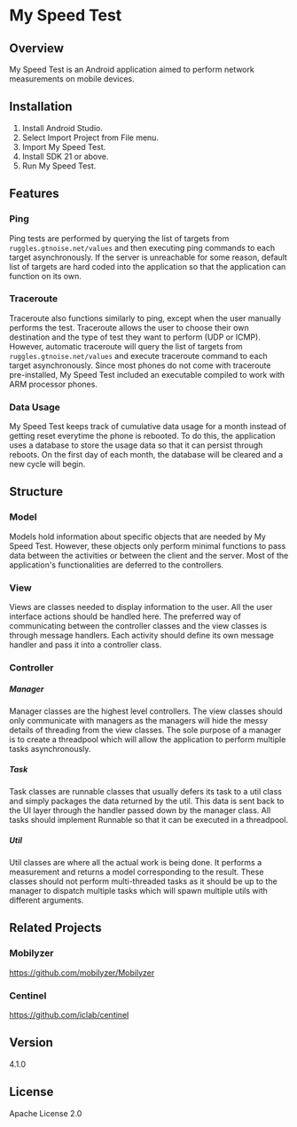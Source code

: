 My Speed Test
=============
## Overview
My Speed Test is an Android application aimed to perform network measurements on mobile devices.

## Installation
1. Install Android Studio.
2. Select Import Project from File menu.
3. Import My Speed Test.
4. Install SDK 21 or above.
5. Run My Speed Test.

## Features
### Ping
Ping tests are performed by querying the list of targets from `ruggles.gtnoise.net/values` and then executing ping commands to each target asynchronously. If the server is unreachable for some reason, default list of targets are hard coded into the application so that the application can function on its own.
### Traceroute
Traceroute also functions similarly to ping, except when the user manually performs the test. Traceroute allows the user to choose their own destination and the type of test they want to perform (UDP or ICMP). However, automatic traceroute will query the list of targets from `ruggles.gtnoise.net/values` and execute traceroute command to each target asynchronously. Since most phones do not come with traceroute pre-installed, My Speed Test included an executable compiled to work with ARM processor phones.
### Data Usage
My Speed Test keeps track of cumulative data usage for a month instead of getting reset everytime the phone is rebooted. To do this, the application uses a database to store the usage data so that it can persist through reboots. On the first day of each month, the database will be cleared and a new cycle will begin.
## Structure
### Model
Models hold information about specific objects that are needed by My Speed Test. However, these objects only perform minimal functions to pass data between the activities or between the client and the server. Most of the application's functionalities are deferred to the controllers.

### View
Views are classes needed to display information to the user. All the user interface actions should be handled here. The preferred way of communicating between the controller classes and the view classes is through message handlers. Each activity should define its own message handler and pass it into a controller class.

### Controller
##### Manager
Manager classes are the highest level controllers. The view classes should only communicate with managers as the managers will hide the messy details of threading from the view classes. The sole purpose of a manager is to create a threadpool which will allow the application to perform multiple tasks asynchronously.

##### Task
Task classes are runnable classes that usually defers its task to a util class and simply packages the data returned by the util. This data is sent back to the UI layer through the handler passed down by the manager class. All tasks should implement Runnable so that it can be executed in a threadpool.

##### Util
Util classes are where all the actual work is being done. It performs a measurement and returns a model corresponding to the result. These classes should not perform multi-threaded tasks as it should be up to the manager to dispatch multiple tasks which will spawn multiple utils with different arguments.

## Related Projects
### Mobilyzer
https://github.com/mobilyzer/Mobilyzer

### Centinel
https://github.com/iclab/centinel

## Version
4.1.0

License
----
Apache License 2.0
